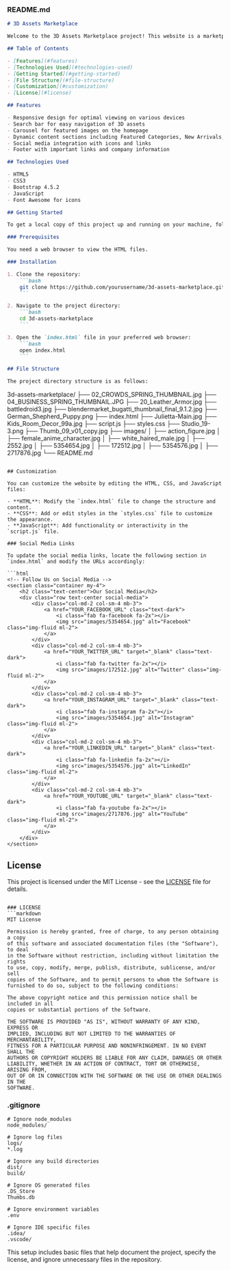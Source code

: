 
### README.md
```markdown
# 3D Assets Marketplace

Welcome to the 3D Assets Marketplace project! This website is a marketplace for 3D assets, including models, textures, animations, and plugins. The site is built using HTML, CSS, Bootstrap, and JavaScript, with a responsive design that adapts to different screen sizes.

## Table of Contents

- [Features](#features)
- [Technologies Used](#technologies-used)
- [Getting Started](#getting-started)
- [File Structure](#file-structure)
- [Customization](#customization)
- [License](#license)

## Features

- Responsive design for optimal viewing on various devices
- Search bar for easy navigation of 3D assets
- Carousel for featured images on the homepage
- Dynamic content sections including Featured Categories, New Arrivals, and Our Story
- Social media integration with icons and links
- Footer with important links and company information

## Technologies Used

- HTML5
- CSS3
- Bootstrap 4.5.2
- JavaScript
- Font Awesome for icons

## Getting Started

To get a local copy of this project up and running on your machine, follow these simple steps:

### Prerequisites

You need a web browser to view the HTML files.

### Installation

1. Clone the repository:
    ```bash
    git clone https://github.com/yourusername/3d-assets-marketplace.git
    ```

2. Navigate to the project directory:
    ```bash
    cd 3d-assets-marketplace
    ```

3. Open the `index.html` file in your preferred web browser:
    ```bash
    open index.html
    ```

## File Structure

The project directory structure is as follows:

```
3d-assets-marketplace/
├── 02_CROWDS_SPRING_THUMBNAIL.jpg
├── 04_BUSINESS_SPRING_THUMBNAIL.JPG
├── 20_Leather_Armor.jpg
├── battledroid3.jpg
├── blendermarket_bugatti_thumbnail_final_9.1.2.jpg
├── German_Shepherd_Puppy.png
├── index.html
├── Julietta-Main.jpg
├── Kids_Room_Decor_99a.jpg
├── script.js
├── styles.css
├── Studio_19-3.png
├── Thumb_09_v01_copy.jpg
├── images/
│   ├── action_figure.jpg
│   ├── female_anime_character.jpg
│   ├── white_haired_male.jpg
│   ├── 2552.jpg
│   ├── 5354654.jpg
│   ├── 172512.jpg
│   ├── 5354576.jpg
│   ├── 2717876.jpg
└── README.md
```

## Customization

You can customize the website by editing the HTML, CSS, and JavaScript files:

- **HTML**: Modify the `index.html` file to change the structure and content.
- **CSS**: Add or edit styles in the `styles.css` file to customize the appearance.
- **JavaScript**: Add functionality or interactivity in the `script.js` file.

### Social Media Links

To update the social media links, locate the following section in `index.html` and modify the URLs accordingly:

```html
<!-- Follow Us on Social Media -->
<section class="container my-4">
    <h2 class="text-center">Our Social Media</h2>
    <div class="row text-center social-media">
        <div class="col-md-2 col-sm-4 mb-3">
            <a href="YOUR_FACEBOOK_URL" class="text-dark">
                <i class="fab fa-facebook fa-2x"></i>
                <img src="images/5354654.jpg" alt="Facebook" class="img-fluid ml-2">
            </a>
        </div>
        <div class="col-md-2 col-sm-4 mb-3">
            <a href="YOUR_TWITTER_URL" target="_blank" class="text-dark">
                <i class="fab fa-twitter fa-2x"></i>
                <img src="images/172512.jpg" alt="Twitter" class="img-fluid ml-2">
            </a>
        </div>
        <div class="col-md-2 col-sm-4 mb-3">
            <a href="YOUR_INSTAGRAM_URL" target="_blank" class="text-dark">
                <i class="fab fa-instagram fa-2x"></i>
                <img src="images/5354654.jpg" alt="Instagram" class="img-fluid ml-2">
            </a>
        </div>
        <div class="col-md-2 col-sm-4 mb-3">
            <a href="YOUR_LINKEDIN_URL" target="_blank" class="text-dark">
                <i class="fab fa-linkedin fa-2x"></i>
                <img src="images/5354576.jpg" alt="LinkedIn" class="img-fluid ml-2">
            </a>
        </div>
        <div class="col-md-2 col-sm-4 mb-3">
            <a href="YOUR_YOUTUBE_URL" target="_blank" class="text-dark">
                <i class="fab fa-youtube fa-2x"></i>
                <img src="images/2717876.jpg" alt="YouTube" class="img-fluid ml-2">
            </a>
        </div>
    </div>
</section>
```

## License

This project is licensed under the MIT License - see the [LICENSE](LICENSE) file for details.
```

### LICENSE
```markdown
MIT License

Permission is hereby granted, free of charge, to any person obtaining a copy
of this software and associated documentation files (the "Software"), to deal
in the Software without restriction, including without limitation the rights
to use, copy, modify, merge, publish, distribute, sublicense, and/or sell
copies of the Software, and to permit persons to whom the Software is
furnished to do so, subject to the following conditions:

The above copyright notice and this permission notice shall be included in all
copies or substantial portions of the Software.

THE SOFTWARE IS PROVIDED "AS IS", WITHOUT WARRANTY OF ANY KIND, EXPRESS OR
IMPLIED, INCLUDING BUT NOT LIMITED TO THE WARRANTIES OF MERCHANTABILITY,
FITNESS FOR A PARTICULAR PURPOSE AND NONINFRINGEMENT. IN NO EVENT SHALL THE
AUTHORS OR COPYRIGHT HOLDERS BE LIABLE FOR ANY CLAIM, DAMAGES OR OTHER
LIABILITY, WHETHER IN AN ACTION OF CONTRACT, TORT OR OTHERWISE, ARISING FROM,
OUT OF OR IN CONNECTION WITH THE SOFTWARE OR THE USE OR OTHER DEALINGS IN THE
SOFTWARE.
```

### .gitignore
```
# Ignore node_modules
node_modules/

# Ignore log files
logs/
*.log

# Ignore any build directories
dist/
build/

# Ignore OS generated files
.DS_Store
Thumbs.db

# Ignore environment variables
.env

# Ignore IDE specific files
.idea/
.vscode/
```

This setup includes basic files that help document the project, specify the license, and ignore unnecessary files in the repository.

